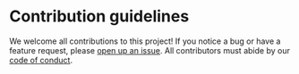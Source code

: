 # Contribution guidelines

We welcome all contributions to this project! If you notice a bug or have a feature request, please [open up an issue](https://github.com/UBC-MDS/dsci_532_group23/issues). All contributors must abide by our [code of conduct](https://github.com/Tammy1128/dsci_532_group23/blob/main/CODE_OF_CONDUCT.md).